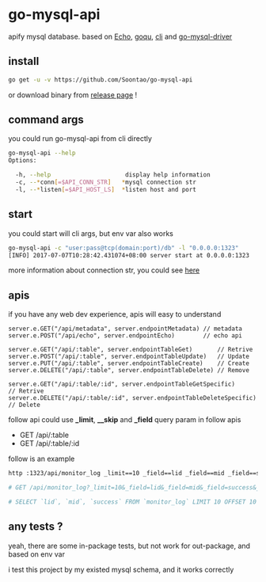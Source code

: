# go-mysql-api

apify mysql database. based on [Echo](https://github.com/labstack/echo), [goqu](https://github.com/doug-martin/goqu), [cli](https://github.com/mkideal/cli) and [go-mysql-driver](https://github.com/go-sql-driver/mysql)

## install

```bash
go get -u -v https://github.com/Soontao/go-mysql-api
```

or download binary from [release page](https://github.com/Soontao/go-mysql-api/releases/tag/v1.0.0) !

## command args

you could run go-mysql-api from cli directly

```bash
go-mysql-api --help
Options:

  -h, --help                     display help information
  -c, --*conn[=$API_CONN_STR]   *mysql connection str
  -l, --*listen[=$API_HOST_LS]  *listen host and port
```

## start

you could start will cli args, but env var also works

```bash
go-mysql-api -c "user:pass@tcp(domain:port)/db" -l "0.0.0.0:1323"
[INFO] 2017-07-07T10:28:42.431074+08:00 server start at 0.0.0.0:1323
```

more information about connection str, you could see [here](https://github.com/go-sql-driver/mysql#examples)

## apis

if you have any web dev experience, apis will easy to understand

```golang
server.e.GET("/api/metadata", server.endpointMetadata) // metadata
server.e.POST("/api/echo", server.endpointEcho)        // echo api

server.e.GET("/api/:table", server.endpointTableGet)       // Retrive
server.e.POST("/api/:table", server.endpointTableUpdate)   // Update
server.e.PUT("/api/:table", server.endpointTableCreate)    // Create
server.e.DELETE("/api/:table", server.endpointTableDelete) // Remove

server.e.GET("/api/:table/:id", server.endpointTableGetSpecific)       // Retrive
server.e.DELETE("/api/:table/:id", server.endpointTableDeleteSpecific) // Delete
```

follow api could use **_limit**, **__skip** and **_field** query param in follow apis

* GET /api/:table
* GET /api/:table/:id

follow is an example

```bash
http :1323/api/monitor_log _limit==10 _field==lid _field==mid _field==success _skip==10 -v

# GET /api/monitor_log?_limit=10&_field=lid&_field=mid&_field=success&_skip=10 HTTP/1.1

# SELECT `lid`, `mid`, `success` FROM `monitor_log` LIMIT 10 OFFSET 10
```

## any tests ?

yeah, there are some in-package tests, but not work for out-package, and based on env var

i test this project by my existed mysql schema, and it works correctly
